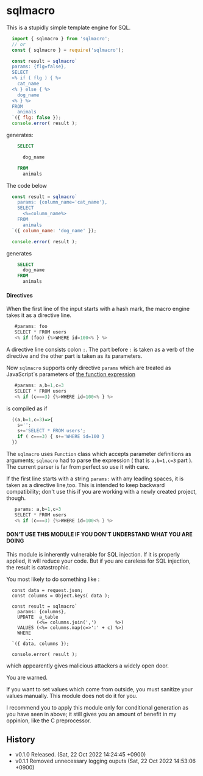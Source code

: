 
 sqlmacro
==============================
This is a stupidly simple template engine for SQL.

```javascript
  import { sqlmacro } from 'sqlmacro';
  // or
  const { sqlmacro } = require('sqlmacro');

  const result = sqlmacro`
  params: {flg=false},
  SELECT
  <% if ( flg ) { %>
    cat_name
  <% } else { %>
    dog_name
  <% } %>
  FROM
    animals
  `({ flg: false });
  console.error( result );
```

generates:

```SQL
    SELECT

      dog_name

    FROM
      animals
```

The code below
```javascript
  const result = sqlmacro`
    params: {column_name='cat_name'},
    SELECT
      <%=column_name%>
    FROM
      animals
  `({ column_name: 'dog_name' });

  console.error( result );
```
generates
```SQL
    SELECT
      dog_name
    FROM
      animals
```


#### Directives ####
When the first line of the input starts with a hash mark, the macro engine
takes it as a directive line.

```javascript
   #params: foo
   SELECT * FROM users 
   <% if (foo) {%>WHERE id=100<% } %>
```

A directive line consists colon `:`. The part before `:` is taken as a verb of
the directive and the other part is taken as its parameters.

Now `sqlmacro` supports only directive `params` which are treated as JavaScript`s  parameters
of [the function expression][]

[the function expression]: https://developer.mozilla.org/en-US/docs/Web/JavaScript/Guide/Functions

```javascript
   #params: a,b=1,c=3
   SELECT * FROM users 
   <% if (c===3) {%>WHERE id=100<% } %>
```

is compiled as if 

```javascript
  ((a,b=1,c=3)=>{
    s='';
    s+='SELECT * FROM users';
    if ( c===3) { s+='WHERE id=100 }
  })
```

The `sqlmacro` uses `Function` class which accepts parameter definitions as
arguments; `sqlmacro` had to parse the expression ( that is `a,b=1,c=3` part ).
The current parser is far from perfect so use it with care.

If the first line starts with a string `params:` with any leading spaces, it is
taken as a directive line,too. This is intended to keep backward compatibility;
don't use this if you are working with a newly created project, though.

```Java Server Pages
   params: a,b=1,c=3
   SELECT * FROM users 
   <% if (c===3) {%>WHERE id=100<% } %>
```


#### DON'T USE THIS MODULE IF YOU DON'T UNDERSTAND WHAT YOU ARE DOING ####

This module is inherently vulnerable for SQL injection. If it is properly
applied, it will reduce your code. But if you are careless for SQL injection,
the result is catastrophic.

You most likely to do something like :
```
  const data = request.json;
  const columns = Object.keys( data );

  const result = sqlmacro`
    params: {columns},
    UPDATE  a_table
           (<%= columns.join(',')       %>)
    VALUES (<%= columns.map(c=>':' + c) %>)
    WHERE
       ...
  `({ data, columns });

  console.error( result );
```

which appearently gives malicious attackers a widely open door. 

You are warned.

If you want to set values which come from outside, you must sanitize your
values manually. This module does not do it for you.

I recommend you to apply this module only for conditional generation as you
have seen in above; it still gives you an amount of benefit in my oppinion,
like the C preprocessor.
 

 History
--------------------------------------------------------------------------------
- v0.1.0   Released. (Sat, 22 Oct 2022 14:24:45 +0900) 
- v0.1.1   Removed unnecessary logging ouputs (Sat, 22 Oct 2022 14:53:06 +0900)


